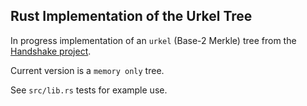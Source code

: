 
## Rust Implementation of the Urkel Tree

In progress implementation of an `urkel` (Base-2 Merkle) tree from the [Handshake project](https://github.com/handshake-org/urkel).

Current version is a `memory only` tree.

See `src/lib.rs` tests for example use.
